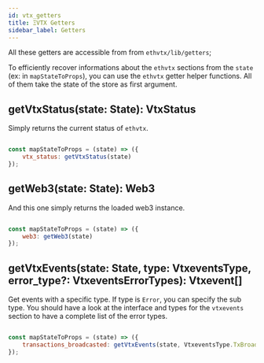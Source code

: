 ```yaml
---
id: vtx_getters
title: ΞVTX Getters
sidebar_label: Getters
---
```


All these getters are accessible from from `ethvtx/lib/getters`;

To efficiently recover informations about the `ethvtx` sections from the `state` (ex: in `mapStateToProps`), you can use the `ethvtx` getter helper functions. All of them take the state of the store as first argument.

## getVtxStatus(state: State): VtxStatus

Simply returns the current status of `ethvtx`.

```jsx

const mapStateToProps = (state) => ({
    vtx_status: getVtxStatus(state)
});

```

## getWeb3(state: State): Web3

And this one simply returns the loaded web3 instance.

```jsx

const mapStateToProps = (state) => ({
    web3: getWeb3(state)
});

```

## getVtxEvents(state: State, type: VtxeventsType, error_type?: VtxeventsErrorTypes): Vtxevent[]

Get events with a specific type. If type is `Error`, you can specify the sub type. You should have a look at the interface and types for the `vtxevents` section to have a complete list of the error types.

```jsx

const mapStateToProps = (state) => ({
    transactions_broadcasted: getVtxEvents(state, VtxeventsType.TxBroadcasted)
});

```
